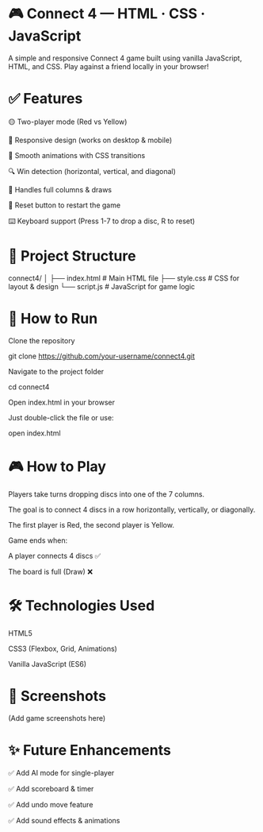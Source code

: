 # 🎮 Connect 4 — HTML · CSS · JavaScript

A simple and responsive Connect 4 game built using vanilla JavaScript, HTML, and CSS. Play against a friend locally in your browser!

# ✅ Features

🟡 Two-player mode (Red vs Yellow)

📱 Responsive design (works on desktop & mobile)

🎨 Smooth animations with CSS transitions

🔍 Win detection (horizontal, vertical, and diagonal)

🚫 Handles full columns & draws

🔁 Reset button to restart the game

⌨️ Keyboard support (Press 1-7 to drop a disc, R to reset)

# 📂 Project Structure
connect4/
│
├── index.html    # Main HTML file
├── style.css     # CSS for layout & design
└── script.js     # JavaScript for game logic

# 🚀 How to Run

Clone the repository

git clone https://github.com/your-username/connect4.git


Navigate to the project folder

cd connect4


Open index.html in your browser

Just double-click the file or use:

open index.html

# 🎮 How to Play

Players take turns dropping discs into one of the 7 columns.

The goal is to connect 4 discs in a row horizontally, vertically, or diagonally.

The first player is Red, the second player is Yellow.

Game ends when:

A player connects 4 discs ✅

The board is full (Draw) ❌

# 🛠️ Technologies Used

HTML5

CSS3 (Flexbox, Grid, Animations)

Vanilla JavaScript (ES6)

# 📸 Screenshots

(Add game screenshots here)

# ✨ Future Enhancements

✅ Add AI mode for single-player

✅ Add scoreboard & timer

✅ Add undo move feature

✅ Add sound effects & animations


